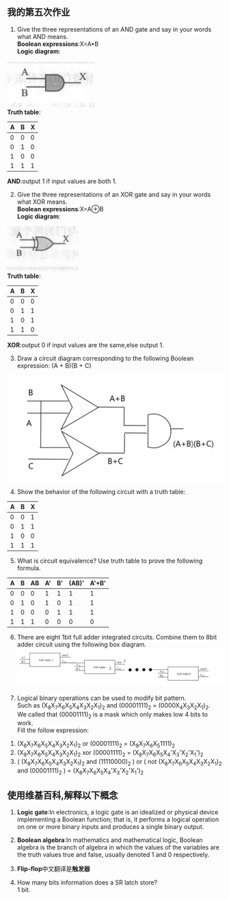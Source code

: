 ## 我的第五次作业
1) Give the three representations of an AND gate and say in your
words what AND means.
<br/>**Boolean expressions**:X=A•B
<br/>**Logic diagram**:

![](images\hw05\1.PNG)
<br/>**Truth table**:

| A            |   B               |  X    |
|:-------------|:------------------|:------|
| 0         | 0 | 0  |
| 0 | 1   | 0  |
| 1  | 0  | 0   |
| 1  | 1 | 1  |

**AND**:output 1 if input values are both 1.

2) Give the three representations of an XOR gate and say in your
words what XOR means.
<br/>**Boolean expressions**:X=A⊕B
<br/>**Logic diagram**:

![](images\hw05\2.PNG)
<br/>**Truth table**:

| A            |   B               |  X    |
|:-------------|:------------------|:------|
| 0         | 0 | 0  |
| 0 | 1   | 1  |
| 1  | 0  | 1   |
| 1  | 1 | 0  |

**XOR**:output 0 if input values are the same,else output 1. 

3) Draw a circuit diagram corresponding to the following Boolean
expression: (A + B)(B + C)

![](images\hw05\3.png)

4) Show the behavior of the following circuit with a truth table:

| A            |   B               |  X    |
|:-------------|:------------------|:------|
| 0         | 0 | 1  |
| 0 | 1   | 1  |
| 1  | 0  | 0   |
| 1  | 1 | 1  |

5) What is circuit equivalence? Use truth table to prove the
following formula.


| A       |   B          |  AB    | A'  | B' |  (AB)'  |  A'+B'
|:-------------|:------------------|:------|:----|:-----|:-----|:-----|
| 0         | 0 | 0  | 1 | 1 | 1  |  1 |
| 0 | 1   | 0  | 1 | 0 | 1 | 1 |
| 1  | 0  | 0   | 0 | 1 | 1 | 1 |
| 1  | 1 | 1  | 0 | 0 | 0 | 0 |

6) There are eight 1bit full adder integrated circuits. Combine them to 8bit adder
circuit using the following box diagram.
![](images\hw05\5.png)

7) Logical binary operations can be used to modify bit pattern.
<br/>Such as (X<sub>8</sub>X<sub>7</sub>X<sub>6</sub>X<sub>5</sub>X<sub>4</sub>X<sub>3</sub>X<sub>2</sub>X<sub>1</sub>)<sub>2</sub> and (00001111)<sub>2</sub> = (0000X<sub>4</sub>X<sub>3</sub>X<sub>2</sub>X<sub>1</sub>)<sub>2</sub>.
<br/>We called that (00001111)<sub>2</sub> is a mask which only makes low 4 bits to work.
<br/>Fill the follow expression:
1. (X<sub>8</sub>X<sub>7</sub>X<sub>6</sub>X<sub>5</sub>X<sub>4</sub>X<sub>3</sub>X<sub>2</sub>X<sub>1</sub>)<sub>2</sub> or (00001111)<sub>2</sub> = (X<sub>8</sub>X<sub>7</sub>X<sub>6</sub>X<sub>5</sub>1111)<sub>2</sub>
2. (X<sub>8</sub>X<sub>7</sub>X<sub>6</sub>X<sub>5</sub>X<sub>4</sub>X<sub>3</sub>X<sub>2</sub>X<sub>1</sub>)<sub>2</sub> xor (00001111)<sub>2</sub> = (X<sub>8</sub>X<sub>7</sub>X<sub>6</sub>X<sub>5</sub>X<sub>4</sub>'X<sub>3</sub>'X<sub>2</sub>'X<sub>1</sub>')<sub>2</sub>
3. ( (X<sub>8</sub>X<sub>7</sub>X<sub>6</sub>X<sub>5</sub>X<sub>4</sub>X<sub>3</sub>X<sub>2</sub>X<sub>1</sub>)<sub>2</sub> and (11110000)<sub>2</sub> ) or ( not (X<sub>8</sub>X<sub>7</sub>X<sub>6</sub>X<sub>5</sub>X<sub>4</sub>X<sub>3</sub>X<sub>2</sub>X<sub>1</sub>)<sub>2</sub> and (00001111)<sub>2</sub> ) = (X<sub>8</sub>X<sub>7</sub>X<sub>6</sub>X<sub>5</sub>X<sub>4</sub>'X<sub>3</sub>'X<sub>2</sub>'X<sub>1</sub>')<sub>2</sub>

## 使用维基百科,解释以下概念
1. **Logic gate**:In electronics, a logic gate is an idealized or physical device implementing a Boolean function; that is, it performs a logical operation on one or more binary inputs and produces a single binary output.
2. **Boolean algebra**:In mathematics and mathematical logic, Boolean algebra is the branch of algebra in which the values of the variables are the truth values true and false, usually denoted 1 and 0 respectively. 

3. **Flip-flop**中文翻译是**触发器**
4. How many bits information does a SR latch store?
<br/> 1 bit.